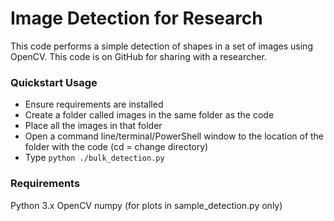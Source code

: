 # Image Detection for Research

This code performs a simple detection of shapes in a set of images using OpenCV.
This code is on GitHub for sharing with a researcher.

### Quickstart Usage
- Ensure requirements are installed
- Create a folder called images in the same folder as the code
- Place all the images in that folder
- Open a command line/terminal/PowerShell window to the location of the folder with the code (cd = change directory)
- Type `python ./bulk_detection.py`

### Requirements
Python 3.x
OpenCV
numpy (for plots in sample_detection.py only)